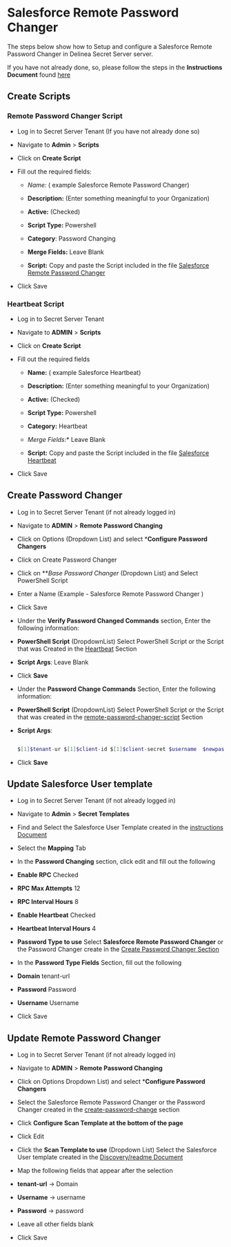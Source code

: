 # Salesforce Remote Password Changer

  

The steps below show how to Setup and configure a Salesforce Remote Password Changer in Delinea Secret Server server.

  

If you have not already done, so, please follow the steps in the **Instructions Document** found [here](../Instructions.md)

  

## Create Scripts

  

### Remote Password Changer Script

  

- Log in to Secret Server Tenant (If you have not already done so)

- Navigate to **Admin** > **Scripts**

- Click on **Create Script**

- Fill out the required fields:

    - **Name*:* ( example Salesforce Remote Password Changer)

    - **Description:** (Enter something meaningful to your Organization)

    - **Active:** (Checked)

    - **Script Type:** Powershell

    - **Category**: Password Changing

    - **Merge Fields:** Leave Blank

    - **Script:** Copy and paste the Script included in the file [Salesforce Remote Password Changer](./Salesforce%20Remote%20Password%20Changer.ps1)

- Click Save



### Heartbeat Script

  

- Log in to Secret Server Tenant

- Navigate to **ADMIN** > **Scripts**

- Click on **Create Script**

- Fill out the required fields

    - **Name:** ( example Salesforce Heartbeat)

    - **Description:** (Enter something meaningful to your Organization)

    - **Active:** (Checked)

    - **Script Type:** Powershell

    - **Category:** Heartbeat

    - *Merge Fields:** Leave Blank

    - **Script:** Copy and paste the Script included in the file [Salesforce Heartbeat](./Salesforce%20Heartbeat.ps1)

- Click Save



## Create Password Changer

  

- Log in to Secret Server Tenant (if not already logged in)

- Navigate to **ADMIN** > **Remote Password Changing**

- Click on Options (Dropdown List) and select ***Configure Password Changers**

- Click on Create Password Changer

- Click on ***Base Password Changer* (Dropdown List) and Select PowerShell Script

- Enter a Name (Example - Salesforce Remote Password Changer )

- Click Save

- Under the **Verify Password Changed Commands** section, Enter the following information:

-  **PowerShell Script** (DropdownList) Select PowerShell Script or the Script that was Created in the [Heartbeat](#heartbeat-script) Section

-  **Script Args**: Leave Blank

- Click **Save**

  

- Under the **Password Change Commands** Section, Enter the following information:

-  **PowerShell Script** (DropdownList) Select PowerShell Script or the Script that was created in the [remote-password-changer-script](#remote-password-changer-script) Section

-  **Script Args**:

    ```powershell

    $[1]$tenant-ur $[1]$client-id $[1]$client-secret $username  $newpassword

    ```

- Click **Save**


  

## Update Salesforce User template

  

- Log in to Secret Server Tenant (if not already logged in)

- Navigate to **Admin** > **Secret Templates**

- Find and Select the Salesforce User Template created in the [instructions Document](../Instructions.md)

- Select the **Mapping** Tab

- In the **Password Changing** section, click edit and fill out the following

-  **Enable RPC** Checked

-  **RPC Max Attempts** 12

-  **RPC Interval Hours** 8

-  **Enable Heartbeat** Checked

-  **Heartbeat Interval Hours** 4

-  **Password Type to use** Select **Salesforce Remote Password Changer** or the Password Changer create in the [Create Password Changer Section](#create-password-changer)

- In the **Password Type Fields** Section, fill out the following

-  **Domain** tenant-url

-  **Password** Password

-  **Username** Username

- Click Save


## Update Remote Password Changer

  

- Log in to Secret Server Tenant (if not already logged in)

- Navigate to **ADMIN** > **Remote Password Changing**

- Click on Options Dropdown List) and select ***Configure Password Changers**

- Select the Salesforce Remote Password Changer or the Password Changer created in the [create-password-change](#create-password-changer) section

- Click **Configure Scan Template at the bottom of the page**

- Click Edit

- Click the **Scan Template to use** (Dropdown List) Select the Salesforce User template created in the [Discovery/readme Document](../Discovery/readme.md)

- Map the following fields that appear after the selection

-  **tenant-url** -> Domain

- **Username** -> username

-  **Password** -> password

- Leave all other fields blank

- Click Save
